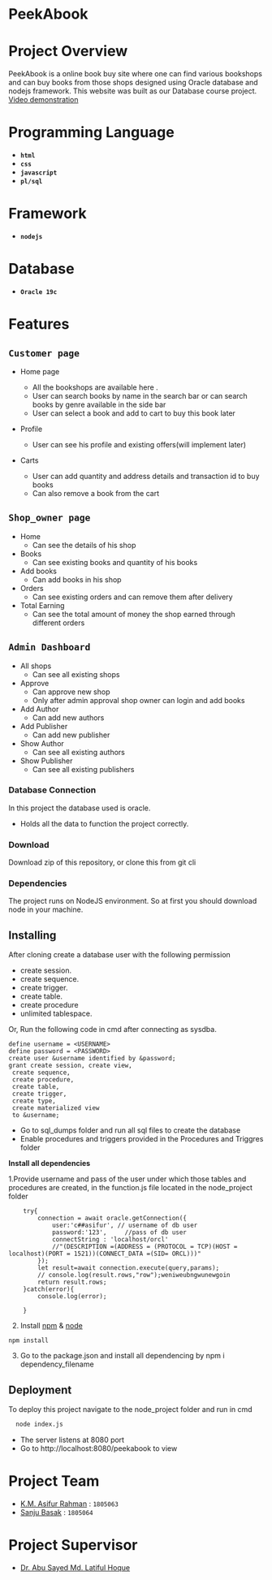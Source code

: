 # PeekAbook

# Project Overview
PeekAbook is a online book buy site where one can find various bookshops and can buy books from those shops designed using Oracle database and nodejs framework. This website was built as our Database course project.
[Video demonstration](https://www.youtube.com/watch?v=cTq6XvVX8xA) 

# Programming Language 

* **`html`** 
* **`css`** 
* **`javascript`**
* **`pl/sql`**

# Framework
* **`nodejs`**

# Database
* **`Oracle 19c`**

# Features

## `Customer page`

- Home page
  - All the bookshops are available here .
  - User can search books by name in the search bar or can search books by genre available in the side bar
  - User can select a book and add to cart to buy this book later 

- Profile
  - User can see his profile and existing offers(will implement later)

- Carts
  - User can add quantity and address details and transaction id to buy books
  - Can also remove a book from the cart

##  `Shop_owner page`
- Home
  - Can see the details of his shop
- Books
  - Can see existing books and quantity of his books
- Add books
  - Can add books in his shop
- Orders
  - Can see existing orders and can remove them after delivery
- Total Earning
  - Can see the total amount of money the shop earned through different orders
## `Admin Dashboard`
- All shops 
    - Can see all existing shops
- Approve 
    - Can approve new shop
    - Only after admin approval shop owner can login and add books
- Add Author 
    - Can add new authors
- Add Publisher
    - Can add new publisher
- Show Author
    - Can see all existing authors
- Show Publisher
    - Can see all existing publishers

### Database Connection
In this project the database used is oracle.
- Holds all the data to function the project correctly. 

### Download

Download zip of this repository, or clone this from git cli

### Dependencies

The project runs on NodeJS environment. So at first you should download node in your machine.

## Installing

After cloning create a database user with the following permission
- create session.
- create sequence.
- create trigger.
- create table.
- create procedure
- unlimited tablespace.

Or, Run the following code in cmd after connecting as sysdba.

```
define username = <USERNAME>
define password = <PASSWORD>
create user &username identified by &password;
grant create session, create view,
 create sequence,
 create procedure,
 create table,
 create trigger,
 create type,
 create materialized view
 to &username;
```
- Go to sql_dumps folder and run all sql files to create the database
- Enable procedures and triggers provided in the Procedures and Triggres folder


**Install all dependencies**

  1.Provide username and pass of the user under which those tables and procedures are created, in the function.js file located in the node_project folder 
  
        try{
            connection = await oracle.getConnection({
                user:'c##asifur', // username of db user
                password:'123',     //pass of db user
                connectString : 'localhost/orcl'
                //"(DESCRIPTION =(ADDRESS = (PROTOCOL = TCP)(HOST = localhost)(PORT = 1521))(CONNECT_DATA =(SID= ORCL)))"
            });
            let result=await connection.execute(query,params);
            // console.log(result.rows,"row");weniweubngwunewgoin
            return result.rows;   
        }catch(error){
            console.log(error);

        }

   

  2. Install [npm](https://www.npmjs.com/) & [node](https://nodejs.org/en/download/)
     
    npm install
  
  3. Go to the package.json and install all dependencing by npm i dependency_filename
## Deployment

To deploy this project navigate to the node_project folder and run in cmd 

```bash
  node index.js
```
- The server listens at 8080 port
- Go to  http://localhost:8080/peekabook to view

    
 

# Project Team

* [K.M. Asifur Rahman](https://github.com/Asif-droid) : `1805063`
* [Sanju Basak](https://github.com/Sanju-Basak) : `1805064`

# Project Supervisor

- [Dr. Abu Sayed Md. Latiful Hoque](https://cse.buet.ac.bd/faculty_list/detail/asmlatifulhoque)
